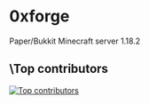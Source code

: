 # 0xforge
Paper/Bukkit Minecraft server 1.18.2

## \Top contributors
[![Top contributors](https://images.repography.com/26756313/stat1c0/0xforge/top-contributors/00e839a2ebb4a55d96774642e7002819_table.svg)](https://github.com/stat1c0/0xforge/graphs/contributors)
